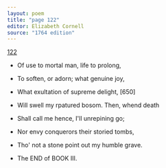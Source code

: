 ```yaml
---
layout: poem
title: "page 122"
editor: Elizabeth Cornell
source: "1764 edition"
---
```



[122]()

- Of use to mortal man, life to prolong,
- To soften, or adorn; what genuine joy,
- What exultation of supreme delight, [650]
- Will swell my rpatured bosom. Then, whend death
- Shall call me hence, I'll unrepining go;
- Nor envy conquerors their storied tombs,
- Tho' not a stone point out my humble grave.

- The END of BOOK III.
